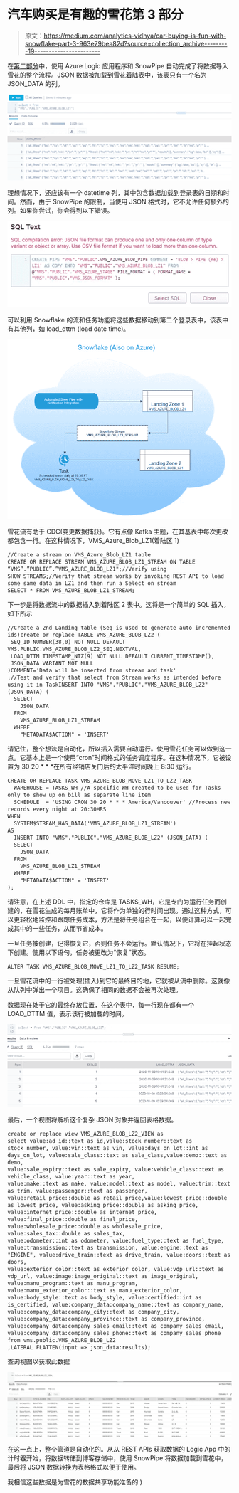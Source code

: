 # 汽车购买是有趣的雪花第 3 部分

> 原文：<https://medium.com/analytics-vidhya/car-buying-is-fun-with-snowflake-part-3-963e79bea82d?source=collection_archive---------19----------------------->

在[第二部分](/analytics-vidhya/car-buying-is-fun-with-snowflake-part-2-42a6b91d0870)中，使用 Azure Logic 应用程序和 SnowPipe 自动完成了将数据导入雪花的整个流程。JSON 数据被加载到雪花着陆表中，该表只有一个名为 JSON_DATA 的列。

![](img/2a22e0301af69fbb6d9c139b2390b6f3.png)

理想情况下，还应该有一个 datetime 列，其中包含数据加载到登录表的日期和时间。然而，由于 SnowPipe 的限制，当使用 JSON 格式时，它不允许任何额外的列。如果你尝试，你会得到以下错误。

![](img/8ff6afedc4b1082e6f2724bc65aa2515.png)

可以利用 Snowflake 的流和任务功能将这些数据移动到第二个登录表中，该表中有其他列，如 load_dttm (load date time)。

![](img/649fd3f678c1ed46703ebf6378d440d2.png)

雪花流有助于 CDC(变更数据捕获)。它有点像 Kafka 主题，在其基表中每次更改都包含一行。在这种情况下，VMS_Azure_Blob_LZ1(着陆区 1)

```
//Create a stream on VMS_Azure_Blob_LZ1 table
CREATE OR REPLACE STREAM VMS_AZURE_BLOB_LZ1_STREAM ON TABLE “VMS”.”PUBLIC”.”VMS_AZURE_BLOB_LZ1";//Verify using
SHOW STREAMS;//Verify that stream works by invoking REST API to load some same data in LZ1 and then run a Select on stream
SELECT * FROM VMS_AZURE_BLOB_LZ1_STREAM;
```

下一步是将数据流中的数据插入到着陆区 2 表中。这将是一个简单的 SQL 插入，如下所示

```
//Create a 2nd Landing table (Seq is used to generate auto incremented ids)create or replace TABLE VMS_AZURE_BLOB_LZ2 (
 SEQ_ID NUMBER(38,0) NOT NULL DEFAULT VMS.PUBLIC.VMS_AZURE_BLOB_LZ2_SEQ.NEXTVAL,
 LOAD_DTTM TIMESTAMP_NTZ(9) NOT NULL DEFAULT CURRENT_TIMESTAMP(),
 JSON_DATA VARIANT NOT NULL
)COMMENT='Data will be inserted from stream and task'
;//Test and verify that select from Stream works as intended before using it in TaskINSERT INTO "VMS"."PUBLIC"."VMS_AZURE_BLOB_LZ2" (JSON_DATA) (
  SELECT 
    JSON_DATA
  FROM
    VMS_AZURE_BLOB_LZ1_STREAM
  WHERE
    "METADATA$ACTION" = 'INSERT'
```

请记住，整个想法是自动化，所以插入需要自动运行。使用雪花任务可以做到这一点。它基本上是一个使用“cron”时间格式的任务调度程序。在这种情况下，它被设置为 30 20 * * *在所有经销店关门后的太平洋时间晚上 8:30 运行。

```
CREATE OR REPLACE TASK VMS_AZURE_BLOB_MOVE_LZ1_TO_LZ2_TASK
  WAREHOUSE = TASKS_WH //A specific WH created to be used for Tasks only to show up on bill as separate line item
  SCHEDULE  = 'USING CRON 30 20 * * * America/Vancouver' //Process new records every night at 20:30HRS
WHEN
  SYSTEM$STREAM_HAS_DATA('VMS_AZURE_BLOB_LZ1_STREAM')
AS
  INSERT INTO "VMS"."PUBLIC"."VMS_AZURE_BLOB_LZ2" (JSON_DATA) (
  SELECT 
    JSON_DATA
  FROM
    VMS_AZURE_BLOB_LZ1_STREAM
  WHERE
    "METADATA$ACTION" = 'INSERT'
);
```

请注意，在上述 DDL 中，指定的仓库是 TASKS_WH，它是专门为运行任务而创建的，在雪花生成的每月账单中，它将作为单独的行时间出现。通过这种方式，可以更轻松地监控和跟踪任务成本，方法是将任务组合在一起，以便计算可以一起完成其中的一些任务，从而节省成本。

一旦任务被创建，记得恢复它，否则任务不会运行。默认情况下，它将在挂起状态下创建。使用以下语句，任务被更改为“恢复”状态。

```
ALTER TASK VMS_AZURE_BLOB_MOVE_LZ1_TO_LZ2_TASK RESUME;
```

一旦雪花流中的一行被处理(插入)到它的最终目的地，它就被从流中删除。这就像从队列中弹出一个项目。这确保了相同的数据不会被再次处理。

数据现在处于它的最终存放位置，在这个表中，每一行现在都有一个 LOAD_DTTM 值，表示该行被加载的时间。

![](img/ffe130dc6824ccc1e39530729b80ca8c.png)

最后，一个视图将解析这个复杂 JSON 对象并返回表格数据。

```
create or replace view VMS_AZURE_BLOB_LZ2_VIEW as
select value:ad_id::text as id,value:stock_number::text as stock_number, value:vin::text as vin, value:days_on_lot::int as days_on_lot, value:sale_class::text as sale_class,value:demo::text as demo,
value:sale_expiry::text as sale_expiry, value:vehicle_class::text as vehicle_class, value:year::text as year,
value:make::text as make, value:model::text as model, value:trim::text as trim, value:passenger::text as passenger, 
value:retail_price::double as retail_price,value:lowest_price::double as lowest_price, value:asking_price::double as asking_price, value:internet_price::double as internet_price, value:final_price::double as final_price,
value:wholesale_price::double as wholesale_price, value:sales_tax::double as sales_tax,
value:odometer::int as odometer, value:fuel_type::text as fuel_type, value:transmission::text as transmission, value:engine::text as "ENGINE", value:drive_train::text as drive_train, value:doors::text as doors, 
value:exterior_color::text as exterior_color, value:vdp_url::text as vdp_url, value:image:image_original::text as image_original, value:manu_program::text as manu_program, 
value:manu_exterior_color::text as manu_exterior_color,
value:body_style::text as body_style, value:certified::int as is_certified, value:company_data:company_name::text as company_name,
value:company_data:company_city::text as company_city, value:company_data:company_province::text as company_province, value:company_data:company_sales_email::text as company_sales_email, 
value:company_data:company_sales_phone::text as company_sales_phone 
from vms.public.VMS_AZURE_BLOB_LZ2
,LATERAL FLATTEN(input => json_data:results);
```

查询视图以获取此数据

![](img/6200ccf1f3ba2308fbb0928dee8b96e8.png)

在这一点上，整个管道是自动化的。从从 REST APIs 获取数据的 Logic App 中的计时器开始，将数据转储到博客存储中，使用 SnowPipe 将数据加载到雪花中，最后将 JSON 数据转换为表格格式以便于使用。

我相信这些数据是为雪花的数据共享功能准备的:)